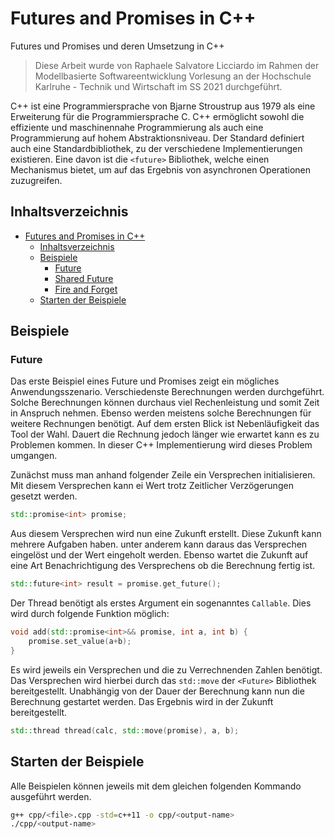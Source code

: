 # Futures and Promises in C++

Futures und Promises und deren Umsetzung in C++

<!--<img src="assets/../../assets/cpp.png"
     alt="C++ Logo"
     style="width:200px;height:200px;display:block; margin-left:auto; margin-right:auto;"/>-->

> Diese Arbeit wurde von Raphaele Salvatore Licciardo im Rahmen der Modellbasierte Softwareentwicklung Vorlesung an der Hochschule Karlruhe - Technik und Wirtschaft im SS 2021 durchgeführt.  

C++ ist eine Programmiersprache von Bjarne Stroustrup aus 1979 als eine Erweiterung für die Programmiersprache C. C++ ermöglicht sowohl die effiziente und maschinennahe Programmierung als auch eine Programmierung auf hohem Abstraktionsniveau. Der Standard definiert auch eine Standardbibliothek, zu der verschiedene Implementierungen existieren. Eine davon ist die `<future>` Bibliothek, welche einen Mechanismus bietet, um auf das Ergebnis von asynchronen Operationen zuzugreifen.
## Inhaltsverzeichnis

- [Futures and Promises in C++](#futures-and-promises-in-c)
  - [Inhaltsverzeichnis](#inhaltsverzeichnis)
  - [Beispiele](#beispiele)
    - [Future](#future)
    - [Shared Future](#shared-future)
    - [Fire and Forget](#fire-and-forget)
  - [Starten der Beispiele](#starten-der-beispiele)
## Beispiele 
### Future

Das erste Beispiel eines Future und Promises zeigt ein mögliches Anwendungsszenario. Verschiedenste Berechnungen werden durchgeführt. Solche Berechnungen können durchaus viel Rechenleistung und somit Zeit in Anspruch nehmen. Ebenso werden meistens solche Berechnungen für weitere Rechnungen benötigt. Auf dem ersten Blick ist Nebenläufigkeit das Tool der Wahl. Dauert die Rechnung jedoch länger wie erwartet kann es zu Problemen kommen. In dieser C++ Implementierung wird dieses Problem umgangen. 

Zunächst muss man anhand folgender Zeile ein Versprechen initialisieren. Mit diesem Versprechen kann ei Wert trotz Zeitlicher Verzögerungen gesetzt werden.

```cpp
std::promise<int> promise; 
```

Aus diesem Versprechen wird nun eine Zukunft erstellt. Diese Zukunft kann mehrere Aufgaben haben. unter anderem kann daraus das Versprechen eingelöst und der Wert eingeholt werden. Ebenso wartet die Zukunft auf eine Art Benachrichtigung des Versprechens ob die Berechnung fertig ist. 

```cpp
std::future<int> result = promise.get_future();
```

Der Thread benötigt als erstes Argument ein sogenanntes `Callable`. Dies wird durch folgende Funktion möglich: 

```cpp
void add(std::promise<int>&& promise, int a, int b) {
    promise.set_value(a+b);
}
```
Es wird jeweils ein Versprechen und die zu Verrechnenden Zahlen benötigt. Das Versprechen wird hierbei durch das `std::move` der `<Future>` Bibliothek bereitgestellt. Unabhängig von der Dauer der Berechnung kann nun die Berechnung gestartet werden. Das Ergebnis wird in der Zukunft bereitgestellt. 

```cpp
std::thread thread(calc, std::move(promise), a, b);
```

## Starten der Beispiele

Alle Beispielen können jeweils mit dem gleichen folgenden Kommando ausgeführt werden.

```bash
g++ cpp/<file>.cpp -std=c++11 -o cpp/<output-name>
./cpp/<output-name>
```



